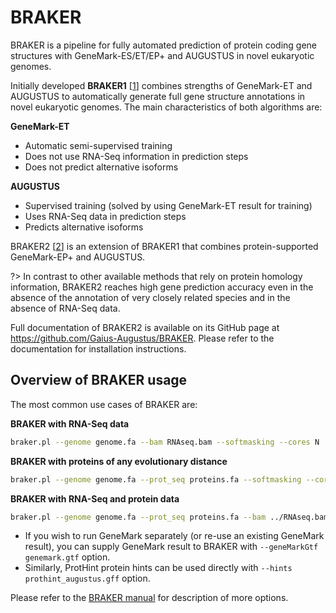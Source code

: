 # BRAKER

BRAKER is a pipeline for fully automated prediction of protein coding gene structures with GeneMark-ES/ET/EP+ and AUGUSTUS in novel eukaryotic genomes.

Initially developed **BRAKER1** [[1](https://academic.oup.com/bioinformatics/article/32/5/767/1744611)] combines strengths of GeneMark-ET and AUGUSTUS to automatically generate full gene structure annotations in novel eukaryotic genomes. The main characteristics of both algorithms are:

**GeneMark-ET**

* Automatic semi-supervised training
* Does not use RNA-Seq information in prediction steps
* Does not predict alternative isoforms

**AUGUSTUS**

* Supervised training (solved by using GeneMark-ET result for training)
* Uses RNA-Seq data in prediction steps
* Predicts alternative isoforms


BRAKER2 [[2](https://www.biorxiv.org/content/10.1101/2020.08.10.245134v1)] is an extension of BRAKER1 that combines protein-supported GeneMark-EP+ and AUGUSTUS.

?> In contrast to other available methods that rely on protein homology information, BRAKER2 reaches high gene prediction accuracy even in the absence of the annotation of very closely related species and in the absence of RNA-Seq data.

Full documentation of BRAKER2 is available on its GitHub page at https://github.com/Gaius-Augustus/BRAKER. Please refer to the documentation for installation instructions.

## Overview of BRAKER usage

The most common use cases of BRAKER are:

**BRAKER with RNA-Seq data**

```bash
braker.pl --genome genome.fa --bam RNAseq.bam --softmasking --cores N
```

**BRAKER with proteins of any evolutionary distance**

```bash
braker.pl --genome genome.fa --prot_seq proteins.fa --softmasking --cores N
```

**BRAKER with RNA-Seq and protein data**

```bash
braker.pl --genome genome.fa --prot_seq proteins.fa --bam ../RNAseq.bam --etpmode --softmasking --cores N
```

* If you wish to run GeneMark separately (or re-use an existing GeneMark result), you can supply GeneMark result to BRAKER with `--geneMarkGtf genemark.gtf` option.
* Similarly, ProtHint protein hints can be used directly with `--hints prothint_augustus.gff` option.

Please refer to the [BRAKER manual](https://github.com/Gaius-Augustus/BRAKER#running-braker) for description of more options.

